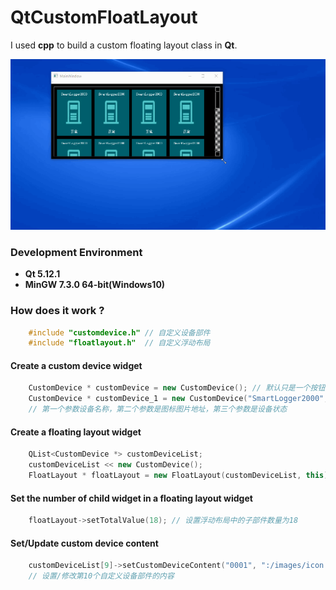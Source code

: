 # QtCustomFloatLayout

I used **cpp** to build a custom floating layout class in **Qt**. 

![FloatLayout][floatLayout]

### Development Environment

* **Qt 5.12.1**
* **MinGW 7.3.0 64-bit(Windows10)**

### How does it work ?

```c++
    #include "customdevice.h" // 自定义设备部件
    #include "floatlayout.h"  // 自定义浮动布局
```

#### Create a custom device widget

```c++
    CustomDevice * customDevice = new CustomDevice(); // 默认只是一个按钮
    CustomDevice * customDevice_1 = new CustomDevice("SmartLogger2000", ":/images/icon.jpg", "正常");
    // 第一个参数设备名称，第二个参数是图标图片地址，第三个参数是设备状态 
```

#### Create a floating layout widget

```c++
    QList<CustomDevice *> customDeviceList;
    customDeviceList << new CustomDevice();
    FloatLayout * floatLayout = new FloatLayout(customDeviceList, this);
```

#### Set the number of child widget in a floating layout widget

```c++
    floatLayout->setTotalValue(18); // 设置浮动布局中的子部件数量为18
```

#### Set/Update custom device content

```c++
    customDeviceList[9]->setCustomDeviceContent("0001", ":/images/icon.jpg", "离线");
    // 设置/修改第10个自定义设备部件的内容
```

[floatLayout]: markdownResource/floatLayout.gif
